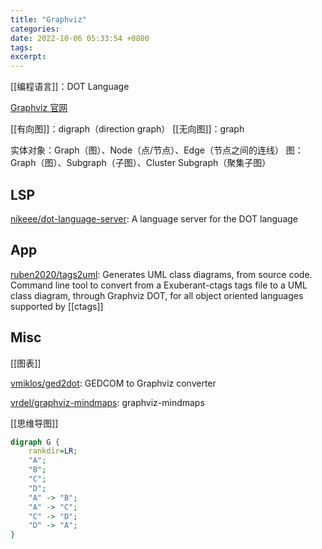 ```yaml
---
title: "Graphviz"
categories:
date: 2022-10-06 05:33:54 +0800
tags:
excerpt:
---
```


[[编程语言]]：DOT Language

[Graphviz 官网](https://www.graphviz.org/)

[[有向图]]：digraph（direction graph）
[[无向图]]：graph





实体对象：Graph（图）、Node（点/节点）、Edge（节点之间的连线）
图：Graph（图）、Subgraph（子图）、Cluster Subgraph（聚集子图）

## LSP

[nikeee/dot-language-server](https://github.com/nikeee/dot-language-server): A language server for the DOT language

## App

[ruben2020/tags2uml](https://github.com/ruben2020/tags2uml): Generates UML class diagrams, from source code. Command line tool to convert from a Exuberant-ctags tags file to a UML class diagram, through Graphviz DOT, for all object oriented languages supported by [[ctags]]

## Misc

[[图表]]

[vmiklos/ged2dot](https://github.com/vmiklos/ged2dot): GEDCOM to Graphviz converter

[vrdel/graphviz-mindmaps](https://github.com/vrdel/graphviz-mindmaps): graphviz-mindmaps


[[思维导图]]

```dot
digraph G {
    rankdir=LR;
    "A";
    "B";
    "C";
    "D";
    "A" -> "B";
    "A" -> "C";
    "C" -> "D";
    "D" -> "A";
}
```



